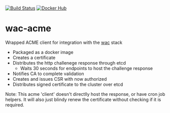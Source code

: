 ###
[![Build Status](https://travis-ci.org/chad-autry/wac-acme.svg?branch=master)](https://travis-ci.org/chad-autry/wac-acme)
[![Docker Hub](https://img.shields.io/badge/docker-ready-blue.svg)](https://registry.hub.docker.com/u/chadautry/wac-acme/)
# wac-acme
Wrapped ACME client for integration with the [wac](https://github.com/chad-autry/wac-bp) stack

* Packaged as a docker image
* Creates a certificate
* Distributes the http challenege response through etcd
    * Waits 30 seconds for endpoints to host the challenge response
* Notifies CA to complete validation
* Creates and issues CSR with now authorized 
* Distributes signed certificate to the cluster over etcd

Note: This acme 'client' doesn't directlly host the response, or have cron job helpers. It will also just blindy renew the certificate without checking if it is required.
